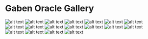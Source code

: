Gaben Oracle Gallery
===
![alt text](BwBArIM.png)
![alt text](xPTdjeM.jpg)
![alt text](JovYNor.png)
![alt text](df1hgeo.jpg)
![alt text](46ZUrAs.png)
![alt text](0f313b71023e80444418acf7691f803c.png)
![alt text](3e704206c9bff05e167ac999cfafe3dc.png)
![alt text](3ff2cb8ecc27a645a10477b2ae91b336.gif)
![alt text](44cf431adebd75fa6266063e94814041.png)
![alt text](4cd0e42b586be28c9c5ca1148328c9e0.png)
![alt text](59153586ee802bae4f2274bc1f1cc8af.png)
![alt text](6398ec9c71c4459e521b8684887db133.png)
![alt text](b41a0bce544aa5bd8098d59129ba5333.png)
![alt text](c85e25133b456ecab2e07dac31109704.png)
![alt text](e48b53cfccdf103b54a918c1024e85bb.png)
![alt text](HpjtNTq.png)
![alt text](lsQ0RgG.png)
![alt text](ykNOGTm.png)
